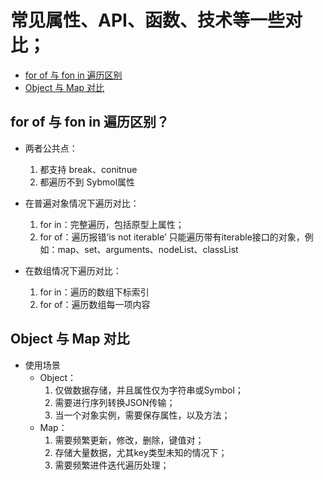 # 常见属性、API、函数、技术等一些对比；

* [for of 与 fon in 遍历区别](#for-of-与-fon-in-遍历区别)
* [Object 与 Map 对比](#object-与-map-对比)

## for of 与 fon in 遍历区别？
* 两者公共点：
    1. 都支持 break、conitnue
    1. 都遍历不到 Sybmol属性
    
* 在普遍对象情况下遍历对比：
    1. for in：完整遍历，包括原型上属性；
    2. for of：遍历报错‘is not iterable’ 只能遍历带有iterable接口的对象，例如：map、set、arguments、nodeList、classList

* 在数组情况下遍历对比：
    1. for in：遍历的数组下标索引
    2. for of：遍历数组每一项内容


## Object 与 Map 对比
* 使用场景
    * Object：
        1. 仅做数据存储，并且属性仅为字符串或Symbol；
        2. 需要进行序列转换JSON传输；
        3. 当一个对象实例，需要保存属性，以及方法；
    * Map：
        1. 需要频繁更新，修改，删除，键值对；
        2. 存储大量数据，尤其key类型未知的情况下；
        3. 需要频繁进件迭代遍历处理；

